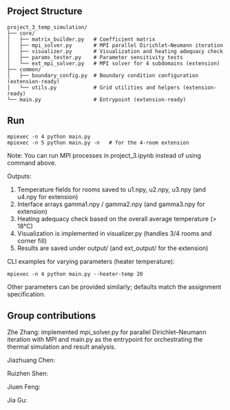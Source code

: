 ## Project Structure

    project_3_temp_simulation/
    ├── core/
    │   ├── matrix_builder.py   # Coefficient matrix
    │   ├── mpi_solver.py       # MPI parallel Dirichlet–Neumann iteration
    │   ├── visualizer.py       # Visualization and heating adequacy check
    │   ├── params_tester.py    # Parameter sensitivity tests
    │   └── ext_mpi_solver.py   # MPI solver for 4 subdomains (extension)
    ├── common/
    │   ├── boundary_config.py  # Boundary condition configuration (extension-ready)
    │   └── utils.py            # Grid utilities and helpers (extension-ready)
    └── main.py                 # Entrypoint (extension-ready)

## Run
    mpiexec -n 4 python main.py
    mpiexec -n 5 python main.py -n   # for the 4-room extension

Note: You can run MPI processes in project_3.ipynb instead of using command above.

Outputs:
1) Temperature fields for rooms saved to u1.npy, u2.npy, u3.npy (and u4.npy for extension)
2) Interface arrays gamma1.npy / gamma2.npy (and gamma3.npy for extension)
3) Heating adequacy check based on the overall average temperature (> 18°C)
4) Visualization is implemented in visualizer.py (handles 3/4 rooms and corner fill)
5) Results are saved under output/ (and ext_output/ for the extension)

CLI examples for varying parameters (heater temperature):

    mpiexec -n 4 python main.py --heater-temp 20
    
Other parameters can be provided similarly; defaults match the assignment specification.


## Group contributions
Zhe Zhang: implemented mpi_solver.py for parallel Dirichlet–Neumann iteration with MPI and main.py as the entrypoint for orchestrating the thermal simulation and result analysis.

Jiazhuang Chen: 

Ruizhen Shen: 

Jiuen Feng: 

Jia Gu: 
